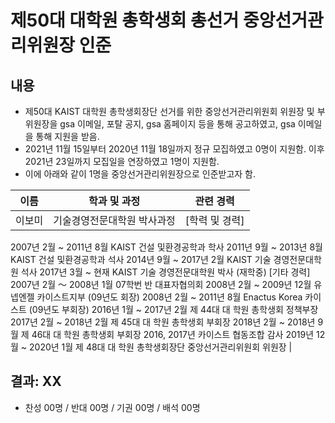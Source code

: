 제50대 대학원 총학생회 총선거 중앙선거관리위원장 인준
===

## 내용

- 제50대 KAIST 대학원 총학생회장단 선거를 위한 중앙선거관리위원회 위원장 및 부위원장을 gsa 이메일, 포탈 공지, gsa 홈페이지 등을 통해 공고하였고, gsa 이메일을 통해 지원을 받음.
- 2021년 11월 15일부터 2020년 11월 18일까지 정규 모집하였고 0명이 지원함. 이후 2021년 23일까지 모집일을 연장하였고 1명이 지원함.
- 이에 아래와 같이 1명을 중앙선거관리위원장으로 인준받고자 함.

| 이름 | 학과 및 과정 | 관련 경력 |
|---|---|---|
| 이보미 | 기술경영전문대학원 박사과정 | [학력 및 경력]
2007년 2월 ~ 2011년 8월 KAIST 건설
및환경공학과 학사
2011년 9월 ~ 2013년 8월 KAIST 건설
및환경공학과 석사
2014년 9월 ~ 2017년 2월 KAIST 기술
경영전문대학원 석사
2017년 3월 ~ 현재 KAIST 기술
경영전문대학원 박사 (재학중)
[기타 경력]
2007년 2월 ～ 2008년 1월 07학번 반
대표자협의회
2008년 2월 ~ 2009년 12월 유넵엔젤
카이스트지부 (09년도 회장)
2008년 2월 ~ 2011년 8월 Enactus
Korea 카이스트 (09년도 부회장)
2016년 1월 ~ 2017년 2월 제 44대 대
학원 총학생회 정책부장
2017년 2월 ~ 2018년 2월 제 45대 대
학원 총학생회 부회장
2018년 2월 ~ 2018년 9월 제 46대 대
학원 총학생회 부회장
2016, 2017년 카이스트 협동조합 감사
2019년 12월 ~ 2020년 1월 제 48대 대
학원 총학생회장단 중앙선거관리위원회
위원장 |

## 결과: XX
- 찬성 00명 / 반대 00명 / 기권 00명 / 배석 00명
